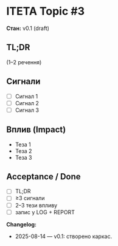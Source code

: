 # ITETA Topic #3
**Стан:** v0.1 (draft)

## TL;DR
(1–2 речення)

## Сигнали
- [ ] Сигнал 1
- [ ] Сигнал 2
- [ ] Сигнал 3

## Вплив (Impact)
- Теза 1
- Теза 2
- Теза 3

## Acceptance / Done
- [ ] TL;DR
- [ ] ≥3 сигнали
- [ ] 2–3 тези впливу
- [ ] запис у LOG + REPORT

**Changelog:**
- 2025-08-14 — v0.1: створено каркас.
